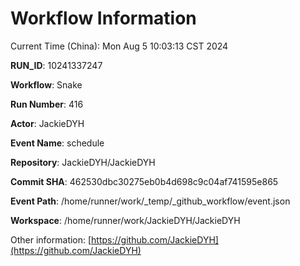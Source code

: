 # Workflow Information

Current Time (China): Mon Aug  5 10:03:13 CST 2024  

**RUN_ID**: 10241337247  

**Workflow**: Snake  

**Run Number**: 416  

**Actor**: JackieDYH  

**Event Name**: schedule  

**Repository**: JackieDYH/JackieDYH  

**Commit SHA**: 462530dbc30275eb0b4d698c9c04af741595e865  

**Event Path**: /home/runner/work/_temp/_github_workflow/event.json  

**Workspace**: /home/runner/work/JackieDYH/JackieDYH  

Other information: [https://github.com/JackieDYH](https://github.com/JackieDYH)
